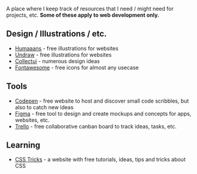 A place where I keep track of resources that I need / might need for projects, etc. __Some of these apply to web development only.__

## Design / Illustrations / etc.
- <a href="https://humaaans.com">Humaaans</a> - free illustrations for websites
- <a href="https://undraw.co">Undraw</a> - free illustrations for websites
- <a href="https://collectui.com">Collectui</a> - numerous design ideas
- <a href="https://fontawesome.com">Fontawesome</a> - free icons for almost any usecase

## Tools
- <a href="https://codepen.io">Codepen</a> - free website to host and discover small code scribbles, but also to catch new ideas
- <a href="https://figma.com">Figma</a> - free tool to design and create mockups and concepts for apps, websites, etc.
- <a href="https://trello.com">Trello</a> - free collaborative canban board to track ideas, tasks, etc.

## Learning
- <a href="https://css-tricks.com">CSS Tricks</a> - a website with free tutorials, ideas, tips and tricks about CSS

